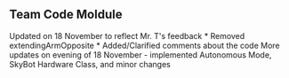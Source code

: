 ## Team Code Moldule

Updated on 18 November to reflect Mr. T's feedback
    * Removed extendingArmOpposite
    * Added/Clarified comments about the code
    More updates on evening of 18 November - implemented Autonomous Mode, SkyBot Hardware Class, and minor changes
